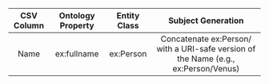 | CSV Column | Ontology Property | Entity Class | Subject Generation |
|:----------:|:-----------------:|:------------:|:------------------:|
| Name	     | ex:fullname	     | ex:Person	| Concatenate ex:Person/ with a URI-safe version of the Name (e.g., ex:Person/Venus) |
